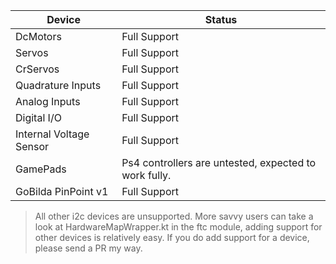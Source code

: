 | Device                  | Status                                                |
|-------------------------|-------------------------------------------------------|
| DcMotors                | Full Support                                          |
| Servos                  | Full Support                                          |
| CrServos                | Full Support                                          |
| Quadrature Inputs       | Full Support                                          |
| Analog Inputs           | Full Support                                          |
| Digital I/O             | Full Support                                          |
| Internal Voltage Sensor | Full Support                                          |
| GamePads                | Ps4 controllers are untested, expected to work fully. |
| GoBilda PinPoint v1     | Full Support                                          |

> All other i2c devices are unsupported. More savvy users can take a look at 
> HardwareMapWrapper.kt in the ftc module, adding support for other devices is 
> relatively easy. If you do add support for a device, please send a PR my way.
